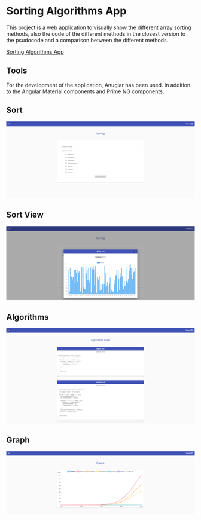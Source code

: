 # Sorting Algorithms App

This project is a web application to visually show the different array sorting methods, also the code of the different methods in the closest version to the psudocode and a comparison between the different methods.

  [Sorting Algorithms App](https://sorting-algorithms-app.web.app/)

## Tools

For the development of the application, Anuglar has been used. In addition to the Angular Material components and Prime NG components.


## Sort

![alt text](https://github.com/Thaniel/sorting-algorithms-app/blob/main/img/sort.PNG)

## Sort View
![alt text](https://github.com/Thaniel/sorting-algorithms-app/blob/main/img/sortView.PNG)

## Algorithms
![alt text](https://github.com/Thaniel/sorting-algorithms-app/blob/main/img/algorithms.PNG)

## Graph
![alt text](https://github.com/Thaniel/sorting-algorithms-app/blob/main/img/graph.PNG)
